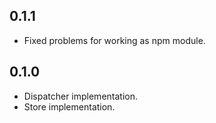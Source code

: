 ## 0.1.1
* Fixed problems for working as npm module.

## 0.1.0
* Dispatcher implementation.
* Store implementation.